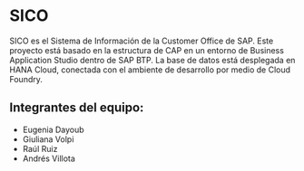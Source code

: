# SICO
SICO es el Sistema de Información de la Customer Office de SAP. Este proyecto está basado en la estructura de CAP en un entorno de Business Application Studio dentro de SAP BTP. 
La base de datos está desplegada en HANA Cloud, conectada con el ambiente de desarrollo por medio de Cloud Foundry.
## Integrantes del equipo: 
- Eugenia Dayoub
- Giuliana Volpi
- Raúl Ruiz
- Andrés Villota
